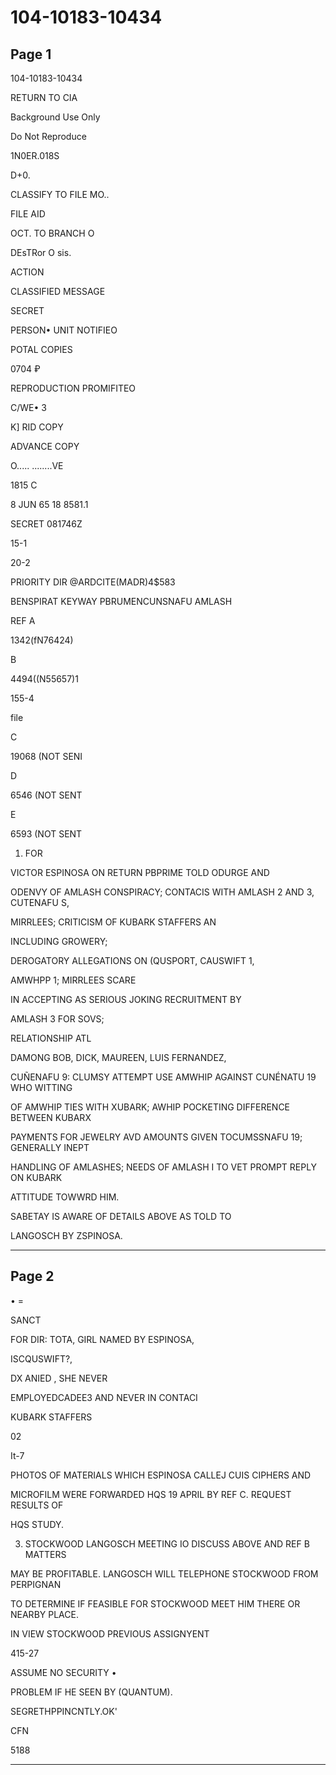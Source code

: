 # 104-10183-10434

## Page 1

104-10183-10434

RETURN TO CIA

Background Use Only

Do Not Reproduce

1N0ER.018S

D+0.

CLASSIFY TO FILE MO..

FILE AID

OCT. TO BRANCH O

DEsTRor O sis.

ACTION

CLASSIFIED MESSAGE

SECRET

PERSON• UNIT NOTIFIEO

POTAL COPIES

0704 ₽

REPRODUCTION PROMIFITEO

C/WE• 3

K] RID COPY

ADVANCE COPY

O..... ........VE

1815 C

8 JUN 65 18 8581.1

SECRET 081746Z

15-1

20-2

PRIORITY DIR @ARDCITE(MADR)4$583

BENSPIRAT KEYWAY PBRUMENCUNSNAFU AMLASH

REF A

1342(fN76424)

B

4494((N55657)1

155-4

file

C

19068 (NOT SENI

D

6546 (NOT SENT

E

6593 (NOT SENT

1. FOR

VICTOR ESPINOSA ON RETURN PBPRIME TOLD ODURGE AND

ODENVY OF AMLASH CONSPIRACY; CONTACIS WITH AMLASH 2 AND 3, CUTENAFU S,

MIRRLEES; CRITICISM OF KUBARK STAFFERS AN

INCLUDING GROWERY;

DEROGATORY ALLEGATIONS ON (QUSPORT, CAUSWIFT 1,

AMWHPP 1; MIRRLEES SCARE

IN ACCEPTING AS SERIOUS JOKING RECRUITMENT BY

AMLASH 3 FOR SOVS;

RELATIONSHIP ATL

DAMONG BOB, DICK, MAUREEN, LUIS FERNANDEZ,

CUÑENAFU 9: CLUMSY ATTEMPT USE AMWHIP AGAINST CUNÉNATU 19 WHO WITTING

OF AMWHIP TIES WITH XUBARK; AWHIP POCKETING DIFFERENCE BETWEEN KUBARX

PAYMENTS FOR JEWELRY AVD AMOUNTS GIVEN TOCUMSSNAFU 19; GENERALLY INEPT

HANDLING OF AMLASHES; NEEDS OF AMLASH I TO VET PROMPT REPLY ON KUBARK

ATTITUDE TOWWRD HIM.

SABETAY IS AWARE OF DETAILS ABOVE AS TOLD TO

LANGOSCH BY ZSPINOSA.

---

## Page 2

• =

SANCT

FOR DIR: TOTA, GIRL NAMED BY ESPINOSA,

ISCQUSWIFT?,

DX ANIED , SHE NEVER

EMPLOYEDCADEE3 AND NEVER IN CONTACI

KUBARK STAFFERS

02

It-7

PHOTOS OF MATERIALS WHICH ESPINOSA CALLEJ CUIS CIPHERS AND

MICROFILM WERE FORWARDED HQS 19 APRIL BY REF C. REQUEST RESULTS OF

HQS STUDY.

3. STOCKWOOD LANGOSCH MEETING IO DISCUSS ABOVE AND REF B MATTERS

MAY BE PROFITABLE. LANGOSCH WILL TELEPHONE STOCKWOOD FROM PERPIGNAN

TO DETERMINE IF FEASIBLE FOR STOCKWOOD MEET HIM THERE OR NEARBY PLACE.

IN VIEW STOCKWOOD PREVIOUS ASSIGNYENT

415-27

ASSUME NO SECURITY •

PROBLEM IF HE SEEN BY (QUANTUM).

SEGRETHPPINCNTLY.OK'

CFN

5188

---

